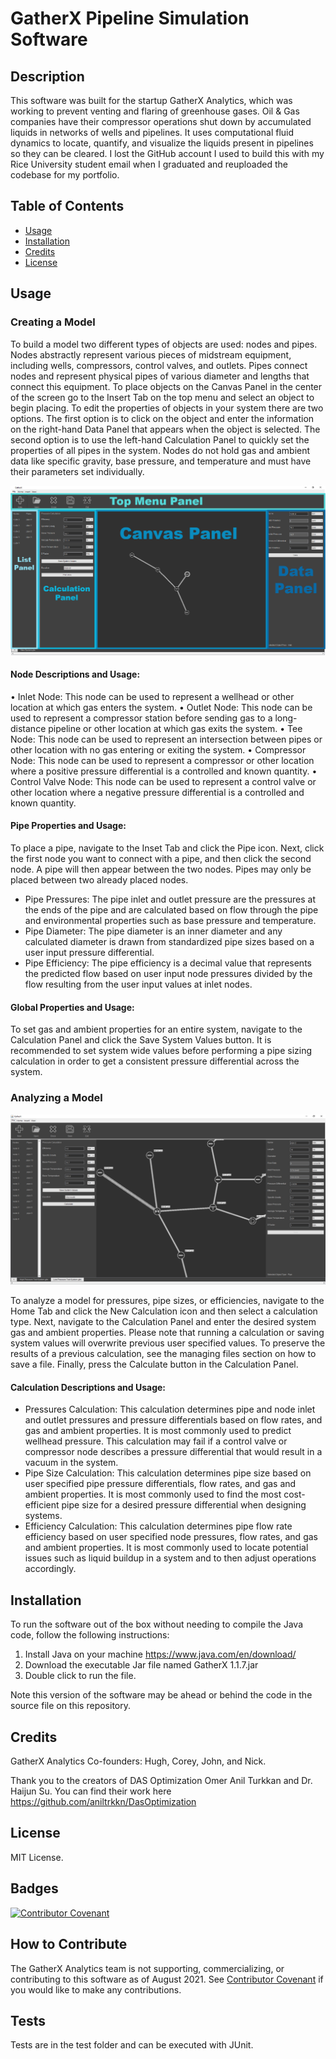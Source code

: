 # GatherX Pipeline Simulation Software

## Description

This software was built for the startup GatherX Analytics, which was working to prevent venting and flaring of greenhouse gases.
Oil & Gas companies have their compressor operations shut down by accumulated liquids in networks of wells and pipelines.
It uses computational fluid dynamics to locate, quantify, and visualize the liquids present in pipelines so they can be cleared.
I lost the GitHub account I used to build this with my Rice University student email when I graduated and reuploaded the codebase for my portfolio.

## Table of Contents

- [Usage](#usage)
- [Installation](#installation)
- [Credits](#credits)
- [License](#license)

## Usage

### Creating a Model

To build a model two different types of objects are used: nodes and pipes. Nodes abstractly represent various pieces of midstream equipment, including wells, compressors, control valves, and outlets. Pipes connect nodes and represent physical pipes of various diameter and lengths that connect this equipment. To place objects on the Canvas Panel in the center of the screen go to the Insert Tab on the top menu and select an object to begin placing.
To edit the properties of objects in your system there are two options. The first option is to click on the object and enter the information on the right-hand Data Panel that appears when the object is selected. The second option is to use the left-hand Calculation Panel to quickly set the properties of all pipes in the system. Nodes do not hold gas and ambient data like specific gravity, base pressure, and temperature and must have their parameters set individually.

![plot](./assets/images/screenshot_labeled.png)

#### Node Descriptions and Usage:
•	Inlet Node: This node can be used to represent a wellhead or other location at which gas enters the system.
•	Outlet Node: This node can be used to represent a compressor station before sending gas to a long-distance pipeline or other location at which gas exits the system.
•	Tee Node: This node can be used to represent an intersection between pipes or other location with no gas entering or exiting the system.
•	Compressor Node: This node can be used to represent a compressor or other location where a positive pressure differential is a controlled and known quantity.
•	Control Valve Node: This node can be used to represent a control valve or other location where a negative pressure differential is a controlled and known quantity.

#### Pipe Properties and Usage:
To place a pipe, navigate to the Inset Tab and click the Pipe icon. Next, click the first node you want to connect with a pipe, and then click the second node. A pipe will then appear between the two nodes. Pipes may only be placed between two already placed nodes.
*	Pipe Pressures: The pipe inlet and outlet pressure are the pressures at the ends of the pipe and are calculated based on flow through the pipe and environmental properties such as base pressure and temperature.
*	Pipe Diameter: The pipe diameter is an inner diameter and any calculated diameter is drawn from standardized pipe sizes based on a user input pressure differential.
*	Pipe Efficiency: The pipe efficiency is a decimal value that represents the predicted flow based on user input node pressures divided by the flow resulting from the user input values at inlet nodes.

#### Global Properties and Usage:
To set gas and ambient properties for an entire system, navigate to the Calculation Panel and click the Save System Values button. It is recommended to set system wide values before performing a pipe sizing calculation in order to get a consistent pressure differential across the system.

### Analyzing a Model

![plot](./assets/images/screenshot.png)
 
To analyze a model for pressures, pipe sizes, or efficiencies, navigate to the Home Tab and click the New Calculation icon and then select a calculation type. Next, navigate to the Calculation Panel and enter the desired system gas and ambient properties. Please note that running a calculation or saving system values will overwrite previous user specified values. To preserve the results of a previous calculation, see the managing files section on how to save a file. Finally, press the Calculate button in the Calculation Panel.

#### Calculation Descriptions and Usage:
*	Pressures Calculation: This calculation determines pipe and node inlet and outlet pressures and pressure differentials based on flow rates, and gas and ambient properties. It is most commonly used to predict wellhead pressure. This calculation may fail if a control valve or compressor node describes a pressure differential that would result in a vacuum in the system.
*	Pipe Size Calculation: This calculation determines pipe size based on user specified pipe pressure differentials, flow rates, and gas and ambient properties. It is most commonly used to find the most cost-efficient pipe size for a desired pressure differential when designing systems.
*	Efficiency Calculation: This calculation determines pipe flow rate efficiency based on user specified node pressures, flow rates, and gas and ambient properties. It is most commonly used to locate potential issues such as liquid buildup in a system and to then adjust operations accordingly.


## Installation

To run the software out of the box without needing to compile the Java code, follow the following instructions:
1. Install Java on your machine https://www.java.com/en/download/
2. Download the executable Jar file named GatherX 1.1.7.jar
3. Double click to run the file.

Note this version of the software may be ahead or behind the code in the source file on this repository.

## Credits

GatherX Analytics Co-founders: Hugh, Corey, John, and Nick.

Thank you to the creators of DAS Optimization Omer Anil Turkkan and Dr. Haijun Su. You can find their work here https://github.com/aniltrkkn/DasOptimization

## License

MIT License.

## Badges

[![Contributor Covenant](https://img.shields.io/badge/Contributor%20Covenant-2.1-4baaaa.svg)](code_of_conduct.md) 

## How to Contribute

The GatherX Analytics team is not supporting, commercializing, or contributing to this software as of August 2021. See [Contributor Covenant](https://www.contributor-covenant.org/) if you would like to make any contributions.

## Tests

Tests are in the test folder and can be executed with JUnit.


